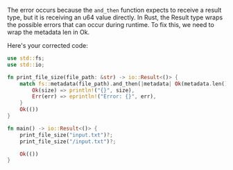 The error occurs because the `and_then` function expects to receive a result type, but it is receiving an u64 value directly. In Rust, the Result type wraps the possible errors that can occur during runtime. To fix this, we need to wrap the metadata len in Ok.

Here's your corrected code:

```rs
use std::fs;
use std::io;

fn print_file_size(file_path: &str) -> io::Result<()> {
    match fs::metadata(file_path).and_then(|metadata| Ok(metadata.len())) {
        Ok(size) => println!("{}", size),
        Err(err) => eprintln!("Error: {}", err),
    }
    Ok(())
}

fn main() -> io::Result<()> {
    print_file_size("input.txt")?;
    print_file_size("/input.txt")?;

    Ok(())
}
```
